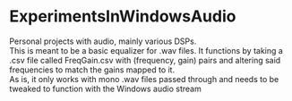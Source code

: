 # ExperimentsInWindowsAudio
Personal projects with audio, mainly various DSPs. <br />
This is meant to be a basic equalizer for .wav files. It functions by taking a .csv file called FreqGain.csv with (frequency, gain) pairs and altering said frequencies to match the gains mapped to it. <br />
As is, it only works with mono .wav files passed through and needs to be tweaked to function with the Windows audio stream
